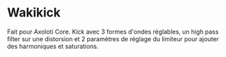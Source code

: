 # Wakikick
Fait pour Axoloti Core.
Kick avec 3 formes d'ondes réglables, un high pass filter sur une distorsion et 2 paramètres de réglage du limiteur pour ajouter des harmoniques et saturations.
